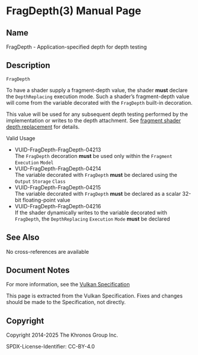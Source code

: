 # FragDepth(3) Manual Page

## Name

FragDepth - Application-specified depth for depth testing



## [](#_description)Description

`FragDepth`

To have a shader supply a fragment-depth value, the shader **must** declare the `DepthReplacing` execution mode. Such a shader’s fragment-depth value will come from the variable decorated with the `FragDepth` built-in decoration.

This value will be used for any subsequent depth testing performed by the implementation or writes to the depth attachment. See [fragment shader depth replacement](https://registry.khronos.org/vulkan/specs/latest/html/vkspec.html#fragops-shader-depthreplacement) for details.

Valid Usage

- [](#VUID-FragDepth-FragDepth-04213)VUID-FragDepth-FragDepth-04213  
  The `FragDepth` decoration **must** be used only within the `Fragment` `Execution` `Model`
- [](#VUID-FragDepth-FragDepth-04214)VUID-FragDepth-FragDepth-04214  
  The variable decorated with `FragDepth` **must** be declared using the `Output` `Storage` `Class`
- [](#VUID-FragDepth-FragDepth-04215)VUID-FragDepth-FragDepth-04215  
  The variable decorated with `FragDepth` **must** be declared as a scalar 32-bit floating-point value
- [](#VUID-FragDepth-FragDepth-04216)VUID-FragDepth-FragDepth-04216  
  If the shader dynamically writes to the variable decorated with `FragDepth`, the `DepthReplacing` `Execution` `Mode` **must** be declared

## [](#_see_also)See Also

No cross-references are available

## [](#_document_notes)Document Notes

For more information, see the [Vulkan Specification](https://registry.khronos.org/vulkan/specs/latest/html/vkspec.html#FragDepth)

This page is extracted from the Vulkan Specification. Fixes and changes should be made to the Specification, not directly.

## [](#_copyright)Copyright

Copyright 2014-2025 The Khronos Group Inc.

SPDX-License-Identifier: CC-BY-4.0